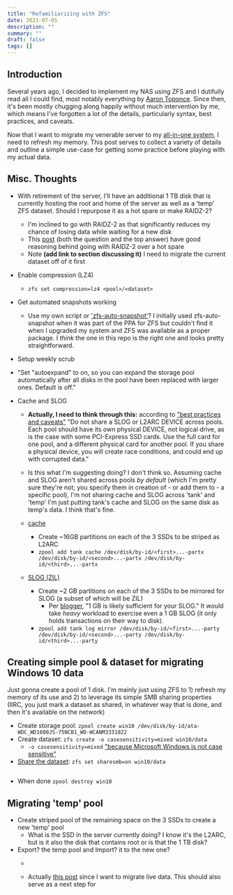 ```yaml
---
title: "Refamiliarizing with ZFS"
date: 2021-07-05
description: ""
summary: ""
draft: false
tags: []
---
```


## Introduction

Several years ago, I decided to implement my NAS using ZFS and I dutifully read all I could find, most notably everything by [Aaron Toponce](https://pthree.org/2012/04/17/install-zfs-on-debian-gnulinux/).  Since then, it's been mostly chugging along happily without much intervention by me, which means I've forgotten a lot of the details, particularly syntax, best practices, and caveats.

Now that I want to migrate my venerable server to my [all-in-one system](ref), I need to refresh my memory.  This post serves to collect a variety of details and outline a simple use-case for getting some practice before playing with my actual data.

## Misc. Thoughts

- With retirement of the server, I'll have an additional 1 TB disk that is currently hosting the root and home of the server as well as a 'temp' ZFS dataset.  Should I repurpose it as a hot spare or make RAIDZ-2?
  - I'm inclined to go with RAIDZ-2 as that significantly reduces my chance of losing data while waiting for a new disk
  - This [post](https://serverfault.com/questions/883065/zfs-hot-spares-versus-more-parity "ZFS hot spares versus more parity") (both the question and the top answer) have good reasoning behind going with RAIDZ-2 over a hot spare
  - Note **(add link to section discussing it)** I need to migrate the current dataset off of it first

- Enable compression (LZ4)
  - `zfs set compression=lz4 <pool>/<dataset>`

- Get automated snapshots working
  - Use my own script or ['zfs-auto-snapshot'](zfs-auto-snapshot)?  I initially used zfs-auto-snapshot when it was part of the PPA for ZFS but couldn't find it when I upgraded my system and ZFS was available as a proper package.  I _think_ the one in this repo is the right one and looks pretty straightforward.

- Setup weekly scrub

- "Set "autoexpand" to on, so you can expand the storage pool automatically after all disks in the pool have been replaced with larger ones. Default is off."

- Cache and SLOG
  - **Actually, I need to think through this:** according to ["best practices and caveats"](https://pthree.org/2012/12/13/zfs-administration-part-viii-zpool-best-practices-and-caveats/ "ZPool Best Practices and Caveats") "Do not share a SLOG or L2ARC DEVICE across pools. Each pool should have its own physical DEVICE, not logical drive, as is the case with some PCI-Express SSD cards. Use the full card for one pool, and a different physical card for another pool. If you share a physical device, you will create race conditions, and could end up with corrupted data."
  - Is this what I'm suggesting doing? I don't think so.  Assuming cache and SLOG aren't shared across pools _by default_ (which I'm pretty sure they're not; you specify them in creation of - or add them to - a specific pool), I'm not sharing cache and SLOG across 'tank' and 'temp' I'm just putting tank's cache and SLOG on the same disk as temp's data.  I think that's fine.
  - [cache](https://pthree.org/2012/12/07/zfs-administration-part-iv-the-adjustable-replacement-cache/ "The Adjustable Replacement Cache")
    - Create ~16GB partitions on each of the 3 SSDs to be striped as L2ARC
    - `zpool add tank cache /dev/disk/by-id/<first>...-partx /dev/disk/by-id/<second>...-partx /dev/disk/by-id/<third>...-partx`

  - [SLOG (ZIL)]()
    - Create ~2 GB partitions on each of the 3 SSDs to be mirrored for SLOG (a subset of which will be ZIL)
      - Per [blogger](https://pthree.org/2012/12/07/zfs-administration-part-iv-the-adjustable-replacement-cache/ "ZPool Best Practices and Caveats"), "1 GB is likely sufficient for your SLOG."  It would take _heavy_ workload to exercise even a 1 GB SLOG (it only holds transactions on their way to disk).
    - `zpool add tank log mirror /dev/disk/by-id/<first>...-party /dev/disk/by-id/<second>...-party /dev/disk/by-id/<third>...-party`

## Creating simple pool & dataset for migrating Windows 10 data

Just gonna create a pool of 1 disk.  I'm mainly just using ZFS to 1) refresh my memory of its use and 2) to leverage its simple SMB sharing properties (IIRC, you just mark a dataset as shared, in whatever way that is done, and then it's available on the network)

- Create storage pool: `zpool create win10 /dev/disk/by-id/ata-WDC_WD1600JS-75NCB1_WD-WCANM3331822`
- Create dataset: `zfs create -o casesensitivity=mixed win10/data`
  - `-o casesensitivity=mixed` ["because Microsoft Windows is not case sensitive"](https://wiki.debian.org/ZFS#CIFS_shares)
- [Share the dataset](https://wiki.debian.org/ZFS#CIFS_shares "ZFS CIFS shares"):
  `zfs set sharesmb=on win10/data`
  ~~~`zfs share win10/data`~~~ seemingly unnecessary: `cannot share 'win10/data': filesystem already shared`
- When done `zpool destroy win10`

## Migrating 'temp' pool

- Create striped pool of the remaining space on the 3 SSDs to create a new 'temp' pool
  - What is the SSD in the server currently doing? I know it's the L2ARC, but is it also the disk that contains root or is that the 1 TB disk?
- Export? the temp pool and Import? it to the new one?
  - ~~~Maybe take a read through [this post](https://pthree.org/2012/12/10/zfs-administration-part-v-exporting-and-importing-zpools/ "Exporting and Importing ZPools")~~~
  - Actually [this post](https://pthree.org/2012/12/20/zfs-administration-part-xiii-sending-and-receiving-filesystems/ "Sending and Receiving Filesystems") since I want to migrate live data.  This should also serve as a next step for 